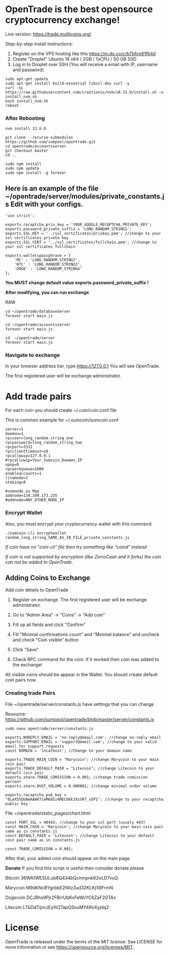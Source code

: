# OpenTrade is the best opensource cryptocurrency exchange!

Live version: https://trade.multicoins.org/


Step-by-step install instructions:

1. Register on the VPS hosting like this https://m.do.co/c/b7bfce81f64d
2. Create "Droplet" Ubuntu 18 x64 / 2GB / 1vCPU / 50 GB SSD
3. Log in to Droplet over SSH (You will receive a email with IP, username and password)



```
sudo apt-get update
sudo apt-get install build-essential libssl-dev curl -y
curl -sL https://raw.githubusercontent.com/creationix/nvm/v0.31.0/install.sh -o install_nvm.sh
bash install_nvm.sh
reboot
```
### After Rebooting
```
nvm install 12.6.0

git clone --recurse-submodules https://github.com/sumpool/opentrade.git
cd opentrade/accountsserver
git checkout master
cd ..

sudo npm install 
sudo npm update
sudo npm install -g forever
```

## Here is an example of the file ~/opentrade/server/modules/private_constants.js Edit with your configs.
```
'use strict';

exports.recaptcha_priv_key = 'YOUR_GOOGLE_RECAPTCHA_PRIVATE_KEY';
exports.password_private_suffix = 'LONG_RANDOM_STRING1';
exports.SSL_KEY = '../ssl_certificates/privkey.pem'; //change to your ssl certificates private key
exports.SSL_CERT = '../ssl_certificates/fullchain.pem'; //change to your ssl certificates fullchain

exports.walletspassphrase = {
    'MC' : 'LONG_RANDOM_STRING2',
    'BTC' : 'LONG_RANDOM_STRING3',
    'DOGE' : 'LONG_RANDOM_STRING4'
};
```

**You MUST change default value exports.password_private_suffix !**

**After modifying, you can run exchange**

RAW
```
cd ~/opentrade/databaseServer
forever start main.js

cd ~/opentrade/accountsserver
forever start main.js

cd  ~/opentrade/server
forever start main.js
```

### Navigate to exchange

In your browser address bar, type https://127.0.0.1
You will see OpenTrade.

The first registered user will be exchange administrator. 

# Add trade pairs

For each coin you should create ~/.coin/coin.conf file

This is common example for ~/.sumcoin/sumcoin.conf

```
server=1
daemon=1
rpcuser=long_random_string_one
rpcpassword=long_random_string_two
rpcport=3332
rpcclienttimeout=10
rpcallowip=127.0.0.1
#rpcallowip=Your_Sumcoin_Daemon_IP
upnp=0
rpcworkqueue=1000
enableaccounts=1
litemode=1
staking=0

#sumnode.io Map
addnode=134.209.173.235
#addnode=ANY_OTHER_NODE_IP

```

### Encrypt Wallet
Also, you must encrypt your cryptocurrency wallet with this command.

```
./sumcoin-cli encryptwallet random_long_string_SAME_AS_IN_FILE_private_constants.js

```

*If coin have no "coin-cli" file then try something like "coind" instead*

*If coin is not supported by encryption (like ZerroCash and it forks) the coin can not be added to OpenTrade.*

## Adding Coins to Exchange
Add coin details to OpenTrade

1. Register on exchange. The first registered user will be exchange administrator.

2. Go to "Admin Area" -> "Coins" -> "Add coin"

3. Fill up all fields and click "Confirm"

4. Fill "Minimal confirmations count" and "Minimal balance" and uncheck and check "Coin visible" button

5. Click "Save"

6. Check RPC command for the coin. If it worked then coin was added to the exchange!

All visible coins should be appear in the Wallet. You should create default coin pairs now.


### Creating trade Pairs
File ~/opentrade/server/constants.js have settings that you can change

Resource:
https://github.com/sumpool/opentrade/blob/master/server/constants.js

```
sudo nano opentrade/server/constants.js
```
```
exports.NOREPLY_EMAIL = 'no-reply@email.com'; //change no-reply email
exports.SUPPORT_EMAIL = 'support@email.com'; //change to your valid email for support requests
const DOMAIN = 'localhost'; //Change to your domain name

exports.TRADE_MAIN_COIN = "Marycoin"; //change Marycoin to your main coin pair
exports.TRADE_DEFAULT_PAIR = "Litecoin"; //change Litecoin to your default coin pair
exports.share.TRADE_COMISSION = 0.001; //change trade comission percent
exports.share.DUST_VOLUME = 0.000001; //change minimal order volume

exports.recaptcha_pub_key = "6LeX5SQUAAAAAKTieM68Sz4MECO6kJXsSR7_sGP1"; //change to your recaptcha public key

```

File ~/opentrade/static_pages/chart.html

```
const PORT_SSL = 40443; //change to your ssl port (usualy 443)
const MAIN_COIN = 'Marycoin'; //change Marycoin to your main coin pair same as in constants.js
const DEFAULT_PAIR = 'Litecoin'; //change Litecoin to your default coin pair same as in constants.js
      
const TRADE_COMISSION = 0.001;
```

After that, your added coin should appear on the main page.



**Donate**
If you find this script is useful then consider donate please

Bitcoin 36WA1WESULub6Q434bQcnmpnk62oLD7vuQ

Marycoin M9dKNcBYgrbbE2f4tz3ud32KLKj1i9FrmN

Dogecoin DCJRhs9Pjr2FBrrUbKvFeWcYC6ZaF2GTAx

Litecoin LTbDdTijroJEyXt27apQSnuMY4RoXyjdq2

# License

OpenTrade is released under the terms of the MIT license. See LICENSE for more information or see https://opensource.org/licenses/MIT.



